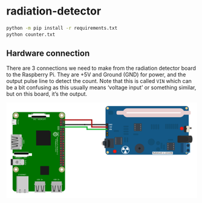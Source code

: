 # radiation-detector

```bash
python -m pip install -r requirements.txt
python counter.txt
```

## Hardware connection

There are 3 connections we need to make from the radiation detector board to the Raspberry Pi. They are +5V and Ground (GND) for power, and the output pulse line to detect the count. Note that this is called `VIN` which can be a bit confusing as this usually means ‘voltage input’ or something similar, but on this board, it’s the output.

![pi-geiger-simple](https://raw.githubusercontent.com/ElliottLandsborough/radiation-detector/main/pi-geiger-simple.png)


